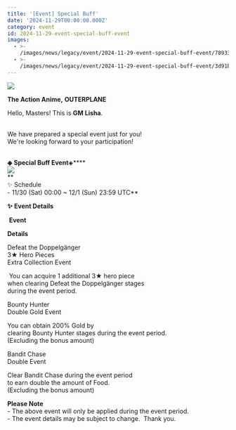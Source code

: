 ```yaml
---
title: '[Event] Special Buff'
date: '2024-11-29T00:00:00.000Z'
category: event
id: 2024-11-29-event-special-buff-event
images:
  - >-
    /images/news/legacy/event/2024-11-29-event-special-buff-event/78933287dd38475aa79934cd937ad938.webp
  - >-
    /images/news/legacy/event/2024-11-29-event-special-buff-event/3d91b0c84fe9421ab86d9f0b52997c12.webp
---
```


![](/images/news/legacy/event/2024-11-29-event-special-buff-event/78933287dd38475aa79934cd937ad938.webp)  

**The Action Anime,** **OUTERPLANE**        

Hello, Masters! This is **GM Lisha**.  
 

We have prepared a special event just for you!  
We're looking forward to your participation!  
 

**◈** **Special Buff Event**◈****  
![](/images/news/legacy/event/2024-11-29-event-special-buff-event/3d91b0c84fe9421ab86d9f0b52997c12.webp)  
**  
✨ Schedule  
\- 11/30 (Sat) 00:00 ~ 12/1 (Sun) 23:59 UTC**  
  
**✨** ****Event** Details**

 **Event**

**Details**

Defeat the Doppelgänger  
3★ Hero Pieces  
Extra Collection Event

 You can acquire 1 additional 3★ hero piece  
when clearing Defeat the Doppelgänger stages  
during the event period.

Bounty Hunter  
Double Gold Event

You can obtain 200% Gold by  
clearing Bounty Hunter stages during the event period.  
(Excluding the bonus amount)

Bandit Chase  
Double Event  

Clear Bandit Chase during the event period  
to earn double the amount of Food.  
(Excluding the bonus amount)

  
**Please Note**  
\- The above event will only be applied during the event period.  
\- The event details may be subject to change.  Thank you.
